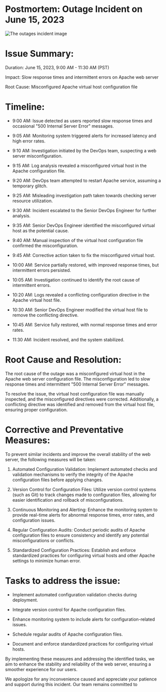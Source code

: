 # Postmortem: Outage Incident on June 15, 2023

<img src="https://www.google.com/search?q=apache+virtual+host+Outage+Incident&tbm=isch&ved=2ahUKEwiUlJqky8f_AhXDrycCHWd1ALAQ2-cCegQIABAC#imgrc=np3ubugNr4o2dM" alt="The outages incident image">

# Issue Summary:

Duration: June 15, 2023, 9:00 AM - 11:30 AM (PST)

Impact: Slow response times and intermittent errors on Apache web server

Root Cause: Misconfigured Apache virtual host configuration file

# Timeline:

- 9:00 AM: Issue detected as users reported slow response times and occasional "500 Internal Server Error" messages.

- 9:05 AM: Monitoring system triggered alerts for increased latency and high error rates.

- 9:10 AM: Investigation initiated by the DevOps team, suspecting a web server misconfiguration.

- 9:15 AM: Log analysis revealed a misconfigured virtual host in the Apache configuration file.

- 9:20 AM: DevOps team attempted to restart Apache service, assuming a temporary glitch.

- 9:25 AM: Misleading investigation path taken towards checking server resource utilization.

- 9:30 AM: Incident escalated to the Senior DevOps Engineer for further analysis.

- 9:35 AM: Senior DevOps Engineer identified the misconfigured virtual host as the potential cause.

- 9:40 AM: Manual inspection of the virtual host configuration file confirmed the misconfiguration.

- 9:45 AM: Corrective action taken to fix the misconfigured virtual host.

- 10:00 AM: Service partially restored, with improved response times, but intermittent errors persisted.

- 10:05 AM: Investigation continued to identify the root cause of intermittent errors.

- 10:20 AM: Logs revealed a conflicting configuration directive in the Apache virtual host file.

- 10:30 AM: Senior DevOps Engineer modified the virtual host file to remove the conflicting directive.

- 10:45 AM: Service fully restored, with normal response times and error rates.

- 11:30 AM: Incident resolved, and the system stabilized.

# Root Cause and Resolution:

The root cause of the outage was a misconfigured virtual host in the Apache web server configuration file. The misconfiguration led to slow response times and intermittent "500 Internal Server Error" messages.

To resolve the issue, the virtual host configuration file was manually inspected, and the misconfigured directives were corrected. Additionally, a conflicting directive was identified and removed from the virtual host file, ensuring proper configuration.

# Corrective and Preventative Measures:

To prevent similar incidents and improve the overall stability of the web server, the following measures will be taken:

1. Automated Configuration Validation: Implement automated checks and validation mechanisms to verify the integrity of the Apache configuration files before applying changes.

2. Version Control for Configuration Files: Utilize version control systems (such as Git) to track changes made to configuration files, allowing for easier identification and rollback of misconfigurations.

3. Continuous Monitoring and Alerting: Enhance the monitoring system to provide real-time alerts for abnormal response times, error rates, and configuration issues.

4. Regular Configuration Audits: Conduct periodic audits of Apache configuration files to ensure consistency and identify any potential misconfigurations or conflicts.

5. Standardized Configuration Practices: Establish and enforce standardized practices for configuring virtual hosts and other Apache settings to minimize human error.

# Tasks to address the issue:

- Implement automated configuration validation checks during deployment.

- Integrate version control for Apache configuration files.

- Enhance monitoring system to include alerts for configuration-related issues.

- Schedule regular audits of Apache configuration files.

- Document and enforce standardized practices for configuring virtual hosts.

By implementing these measures and addressing the identified tasks, we aim to enhance the stability and reliability of the web server, ensuring a smoother experience for our users.

We apologize for any inconvenience caused and appreciate your patience and support during this incident. Our team remains committed to
